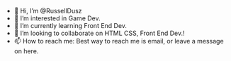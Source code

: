 - 👋 Hi, I’m @RussellDusz
- 👀 I’m interested in Game Dev.
- 🌱 I’m currently learning Front End Dev.
- 💞️ I’m looking to collaborate on HTML CSS, Front End Dev.!
- 📫 How to reach me: Best way to reach me is email, or leave a message on here.

<!---
RussellDusz/RussellDusz is a ✨ special ✨ repository because its `README.md` (this file) appears on your GitHub profile.
You can click the Preview link to take a look at your changes.
--->
